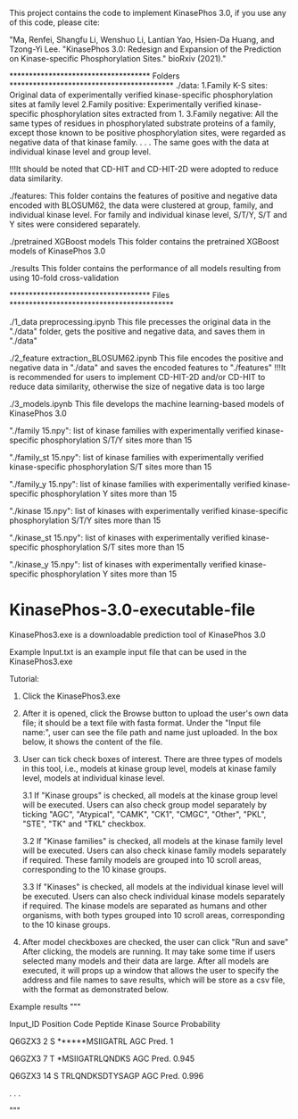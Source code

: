 
This project contains the code to implement KinasePhos 3.0, if you use any of this code, please cite:

"Ma, Renfei, Shangfu Li, Wenshuo Li, Lantian Yao, Hsien-Da Huang, and Tzong-Yi Lee. "KinasePhos 3.0: Redesign and Expansion of the Prediction on Kinase-specific Phosphorylation Sites." bioRxiv (2021)."

************************************ Folders ******************************************
./data:
  1.Family K-S sites: Original data of experimentally verified kinase-specific phosphorylation sites at family level
  2.Family positive: Experimentally verified kinase-specific phosphorylation sites extracted from 1. 
  3.Family negative: All the same types of residues in phosphorylated substrate proteins of a family, except those known to be positive phosphorylation sites, were regarded as negative data of that kinase family.
  .
  .
  .
 The same goes with the data at individual kinase level and group level.

 !!!It should be noted that CD-HIT and CD-HIT-2D were adopted to reduce data similarity.


./features:
 This folder contains the features of positive and negative data encoded with BLOSUM62, the data were clustered at group, family, and individual kinase level.
 For family and individual kinase level, S/T/Y, S/T and Y sites were considered separately.


./pretrained XGBoost models
 This folder contains the pretrained XGBoost models of KinasePhos 3.0


./results
 This folder contains the performance of all models resulting from using 10-fold cross-validation


************************************ Files ******************************************

./1_data preprocessing.ipynb
  This file precesses the original data in the "./data" folder, gets the positive and negative data, and saves them in "./data"


./2_feature extraction_BLOSUM62.ipynb
  This file encodes the positive and negative data in "./data" and saves the encoded features to "./features"
  !!!It is recommended for users to implement CD-HIT-2D and/or CD-HIT to reduce data similarity, otherwise the size of negative data is too large


./3_models.ipynb
  This file develops the machine learning-based models of KinasePhos 3.0


"./family 15.npy":     list of kinase families with experimentally verified kinase-specific phosphorylation S/T/Y sites more than 15

"./family_st 15.npy":  list of kinase families with experimentally verified kinase-specific phosphorylation S/T sites more than 15

"./family_y 15.npy":  list of kinase families with experimentally verified kinase-specific phosphorylation Y sites more than 15

"./kinase 15.npy":     list of kinases with experimentally verified kinase-specific phosphorylation S/T/Y sites more than 15

"./kinase_st 15.npy":  list of kinases with experimentally verified kinase-specific phosphorylation S/T sites more than 15

"./kinase_y 15.npy":  list of kinases with experimentally verified kinase-specific phosphorylation Y sites more than 15



# KinasePhos-3.0-executable-file

KinasePhos3.exe is a downloadable prediction tool of KinasePhos 3.0

Example Input.txt is an example input file that can be used in the KinasePhos3.exe

Tutorial:
1. Click the KinasePhos3.exe

2. After it is opened, click the Browse button to upload the user's own data file; it 
   should be a text file with fasta format. Under the "Input file name:", user can see
   the file path and name just uploaded. In the box below, it shows the content of the 
   file.

3. User can tick check boxes of interest.
   There are three types of models in this tool, i.e., models at kinase group level, 
   models at kinase family level, models at individual kinase level.

   3.1 If "Kinase groups" is checked, all models at the kinase group level will be executed. 
       Users can also check group model separately by ticking "AGC", "Atypical", "CAMK", "CK1",
      "CMGC", "Other", "PKL", "STE", "TK" and "TKL" checkbox.

   3.2 If "Kinase families" is checked, all models at the kinase family level will be executed.
       Users can also check kinase family models separately if required. These family models are
       grouped into 10 scroll areas, corresponding to the 10 kinase groups.

   3.3 If "Kinases" is checked, all models at the individual kinase level will be executed. 
       Users can also check individual kinase models separately if required. The kinase models are
       separated as humans and other organisms, with both types grouped into 10 scroll areas, 
       corresponding to the 10 kinase groups.

4. After model checkboxes are checked, the user can click "Run and save"
   After clicking, the models are running. It may take some time if users selected many models and 
   their data are large. After all models are executed, it will props up a window that allows the 
   user to specify the address and file names to save results, which will be store as a csv file, 
   with the format as demonstrated below.

Example results
"""

Input_ID	Position	Code	Peptide		Kinase	Source	Probability

Q6GZX3		2		S	******MSIIGATRL	AGC	Pred.	1

Q6GZX3		7		T	*MSIIGATRLQNDKS	AGC	Pred.	0.945

Q6GZX3		14		S	TRLQNDKSDTYSAGP	AGC	Pred.	0.996

.
.
.

"""
